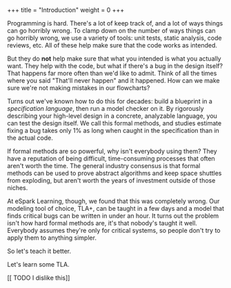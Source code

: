 +++
title = "Introduction"
weight = 0
+++

Programming is hard. There's a lot of keep track of, and a lot of ways things can go horribly wrong. To clamp down on the number of ways things can go horribly wrong, we use a variety of tools: unit tests, static analysis, code reviews, etc. All of these help make sure that the code works as intended.

But they do **not** help make sure that what you intended is what you actually want. They help with the code, but what if there's a bug in the design itself? That happens far more often than we'd like to admit. Think of all the times where you said "That'll never happen" and it happened. How can we make sure we're not making mistakes in our flowcharts?

Turns out we've known how to do this for decades: build a blueprint in a _specification language_, then run a model checker on it. By rigorously describing your high-level design in a concrete, analyzable language, you can test the design itself. We call this formal methods, and studies estimate fixing a bug takes only 1% as long when caught in the specification than in the actual code.

If formal methods are so powerful, why isn't everybody using them? They have a reputation of being difficult, time-consuming processes that often aren't worth the time. The general industry consensus is that formal methods can be used to prove abstract algorithms and keep space shuttles from exploding, but aren't worth the years of investment outside of those niches.  

At eSpark Learning, though, we found that this was completely wrong. Our modeling tool of choice, TLA+, can be taught in a few days and a model that finds critical bugs can be written in under an hour. It turns out the problem isn't how hard formal methods are, it's that nobody's taught it well. Everybody assumes they're only for critical systems, so people don't try to apply them to anything simpler.

So let's teach it better.

Let's learn some TLA.

[[ TODO I dislike this]]
